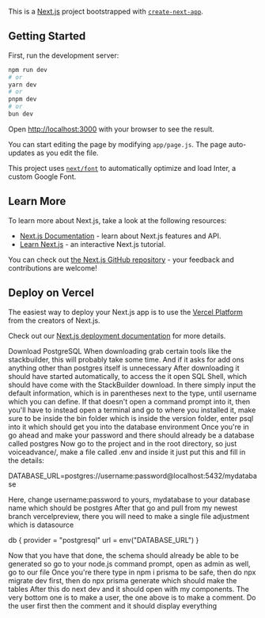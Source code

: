 This is a [Next.js](https://nextjs.org/) project bootstrapped with [`create-next-app`](https://github.com/vercel/next.js/tree/canary/packages/create-next-app).

## Getting Started

First, run the development server:

```bash
npm run dev
# or
yarn dev
# or
pnpm dev
# or
bun dev
```

Open [http://localhost:3000](http://localhost:3000) with your browser to see the result.

You can start editing the page by modifying `app/page.js`. The page auto-updates as you edit the file.

This project uses [`next/font`](https://nextjs.org/docs/basic-features/font-optimization) to automatically optimize and load Inter, a custom Google Font.

## Learn More

To learn more about Next.js, take a look at the following resources:

- [Next.js Documentation](https://nextjs.org/docs) - learn about Next.js features and API.
- [Learn Next.js](https://nextjs.org/learn) - an interactive Next.js tutorial.

You can check out [the Next.js GitHub repository](https://github.com/vercel/next.js/) - your feedback and contributions are welcome!

## Deploy on Vercel

The easiest way to deploy your Next.js app is to use the [Vercel Platform](https://vercel.com/new?utm_medium=default-template&filter=next.js&utm_source=create-next-app&utm_campaign=create-next-app-readme) from the creators of Next.js.

Check out our [Next.js deployment documentation](https://nextjs.org/docs/deployment) for more details.

Download PostgreSQL
When downloading grab certain tools like the stackbuilder, this will probably take some time. And if it asks for add ons anything other than postgres itself is unnecessary 
After downloading it should have started automatically, to access the it open SQL Shell, which should have come with the StackBuilder download.
In there simply input the default information, which is in parentheses next to the type, until username which you can define.
If that doesn't open a command prompt into it, then you'll have to instead open a terminal and go to where you installed it, make sure to be inside the bin folder which is inside the version folder, enter psql into it which should get you into the database environment
Once you're in go ahead and make your password and there should already be a database called postgres
Now go to the project and in the root directory, so just voiceadvance/, make a file called .env and inside it just put this and fill in the details: 

DATABASE_URL=postgres://username:password@localhost:5432/mydatabase

Here, change username:password to yours, mydatabase to your database name which should be postgres
After that go and pull from my newest branch vercelpreview, there you will need to make a single file adjustment which is 
datasource

db {
  provider = "postgresql"
  url      = env("DATABASE_URL")
}

Now that you have that done, the schema should already be able to be generated so go to your node.js command prompt, open as admin as well, go to our file
Once you're there type in npm i prisma to be safe, then do npx migrate dev first, then do npx prisma generate which should make the tables
After this do next dev and it should open with my components. The very bottom one is to make a user, the one above is to make a comment. Do the user first then the comment and it should display everything
